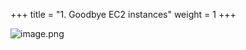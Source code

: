 +++
title = "1. Goodbye EC2 instances"
weight = 1
+++


![image.png](/images/008-viii-clean-it-up/33-284826-image.png)


